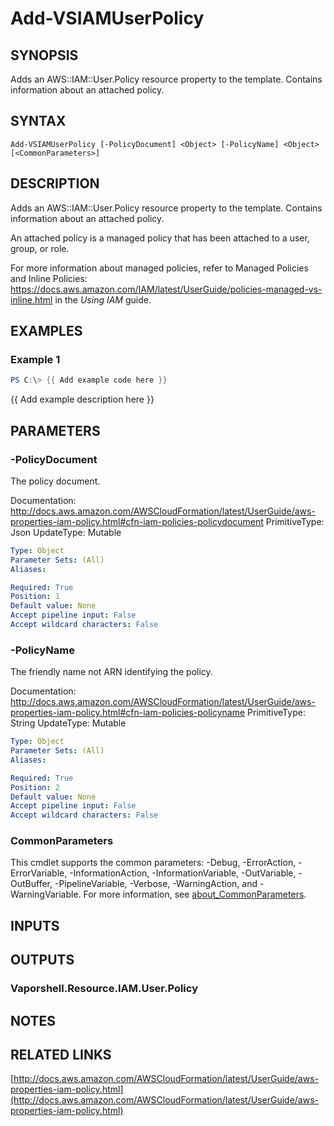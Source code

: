 # Add-VSIAMUserPolicy

## SYNOPSIS
Adds an AWS::IAM::User.Policy resource property to the template.
Contains information about an attached policy.

## SYNTAX

```
Add-VSIAMUserPolicy [-PolicyDocument] <Object> [-PolicyName] <Object> [<CommonParameters>]
```

## DESCRIPTION
Adds an AWS::IAM::User.Policy resource property to the template.
Contains information about an attached policy.

An attached policy is a managed policy that has been attached to a user, group, or role.

For more information about managed policies, refer to Managed Policies and Inline Policies: https://docs.aws.amazon.com/IAM/latest/UserGuide/policies-managed-vs-inline.html in the *Using IAM* guide.

## EXAMPLES

### Example 1
```powershell
PS C:\> {{ Add example code here }}
```

{{ Add example description here }}

## PARAMETERS

### -PolicyDocument
The policy document.

Documentation: http://docs.aws.amazon.com/AWSCloudFormation/latest/UserGuide/aws-properties-iam-policy.html#cfn-iam-policies-policydocument
PrimitiveType: Json
UpdateType: Mutable

```yaml
Type: Object
Parameter Sets: (All)
Aliases:

Required: True
Position: 1
Default value: None
Accept pipeline input: False
Accept wildcard characters: False
```

### -PolicyName
The friendly name not ARN identifying the policy.

Documentation: http://docs.aws.amazon.com/AWSCloudFormation/latest/UserGuide/aws-properties-iam-policy.html#cfn-iam-policies-policyname
PrimitiveType: String
UpdateType: Mutable

```yaml
Type: Object
Parameter Sets: (All)
Aliases:

Required: True
Position: 2
Default value: None
Accept pipeline input: False
Accept wildcard characters: False
```

### CommonParameters
This cmdlet supports the common parameters: -Debug, -ErrorAction, -ErrorVariable, -InformationAction, -InformationVariable, -OutVariable, -OutBuffer, -PipelineVariable, -Verbose, -WarningAction, and -WarningVariable. For more information, see [about_CommonParameters](http://go.microsoft.com/fwlink/?LinkID=113216).

## INPUTS

## OUTPUTS

### Vaporshell.Resource.IAM.User.Policy
## NOTES

## RELATED LINKS

[http://docs.aws.amazon.com/AWSCloudFormation/latest/UserGuide/aws-properties-iam-policy.html](http://docs.aws.amazon.com/AWSCloudFormation/latest/UserGuide/aws-properties-iam-policy.html)

